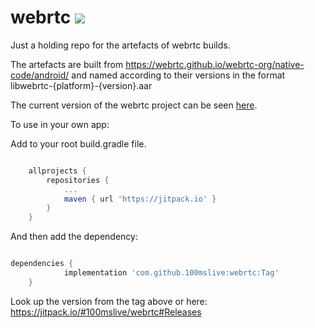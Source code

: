 # webrtc [![](https://jitpack.io/v/100mslive/webrtc.svg)](https://jitpack.io/#100mslive/webrtc)
Just a holding repo for the artefacts of webrtc builds.

The artefacts are built from https://webrtc.github.io/webrtc-org/native-code/android/ and named according to their versions in the format
libwebrtc-{platform}-{version}.aar

The current version of the webrtc project can be seen [here](https://webrtc.googlesource.com/src/+/refs/heads/main/call/version.cc#16).

To use in your own app:

Add to your root build.gradle file.

```gradle

	allprojects {
		repositories {
			...
			maven { url 'https://jitpack.io' }
		}
	}

```

And then add the dependency:

```gradle

dependencies {
	        implementation 'com.github.100mslive:webrtc:Tag'
	}

```

Look up the version from the tag above or here:
https://jitpack.io/#100mslive/webrtc#Releases
